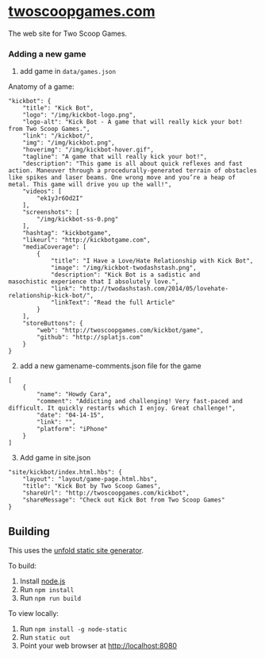 [twoscoopgames.com](http://twoscoopgames.com)
=================
The web site for Two Scoop Games.


### Adding a new game

1. add game in `data/games.json`

  Anatomy of a game:
  ```
  "kickbot": {
      "title": "Kick Bot",
      "logo": "/img/kickbot-logo.png",
      "logo-alt": "Kick Bot - A game that will really kick your bot! from Two Scoop Games.",
      "link": "/kickbot/",
      "img": "/img/kickbot.png",
      "hoverimg": "/img/kickbot-hover.gif",
      "tagline": "A game that will really kick your bot!",
      "description": "This game is all about quick reflexes and fast action. Maneuver through a procedurally-generated terrain of obstacles like spikes and laser beams. One wrong move and you’re a heap of metal. This game will drive you up the wall!",
      "videos": [
          "ek1yJr6Od2I"
      ],
      "screenshots": [
          "/img/kickbot-ss-0.png"
      ],
      "hashtag": "kickbotgame",
      "likeurl": "http://kickbotgame.com",
      "mediaCoverage": [
          {
              "title": "I Have a Love/Hate Relationship with Kick Bot",
              "image": "/img/kickbot-twodashstash.png",
              "description": "Kick Bot is a sadistic and masochistic experience that I absolutely love.",
              "link": "http://twodashstash.com/2014/05/lovehate-relationship-kick-bot/",
              "linkText": "Read the full Article"
          }
      ],
      "storeButtons": {
          "web": "http://twoscoopgames.com/kickbot/game",
          "github": "http://splatjs.com"
      }
  }
  ```

2. add a new gamename-comments.json file for the game

  ```
  [
      {
          "name": "Howdy Cara",
          "comment": "Addicting and challenging! Very fast-paced and difficult. It quickly restarts which I enjoy. Great challenge!",
          "date": "04-14-15",
          "link": "",
          "platform": "iPhone"
      }
  ]
```

3. Add game in site.json

  ```
  "site/kickbot/index.html.hbs": {
      "layout": "layout/game-page.html.hbs",
      "title": "Kick Bot by Two Scoop Games",
      "shareUrl": "http://twoscoopgames.com/kickbot",
      "shareMessage": "Check out Kick Bot from Two Scoop Games"
  }
  ```




Building
--------
This uses the [unfold static site generator](https://github.com/ericlathrop/unfold).

To build:
 1. Install [node.js](http://nodejs.org/)
 2. Run `npm install`
 3. Run `npm run build`

To view locally:
 1. Run `npm install -g node-static`
 2. Run `static out`
 3. Point your web browser at [http://localhost:8080](http://localhost:8080)
